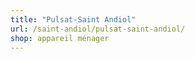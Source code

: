 ```yaml
---
title: "Pulsat-Saint Andiol"
url: /saint-andiol/pulsat-saint-andiol/
shop: appareil ménager
---
```

